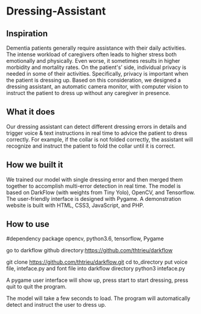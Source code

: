 # Dressing-Assistant

## Inspiration

Dementia patients generally require assistance with their daily activities. The intense workload of caregivers often leads to higher stress both emotionally and physically. Even worse, it sometimes results in higher morbidity and mortality rates. On the patient's’ side, individual privacy is needed in some of their activities. Specifically, privacy is important when the patient is dressing up. Based on this consideration, we designed a dressing assistant, an automatic camera monitor, with computer vision to instruct the patient to dress up without any caregiver in presence.  

## What it does

Our dressing assistant can detect different dressing errors in details and trigger voice & text instructions in real time to advice the patient to dress correctly. For example, if the collar is not folded correctly, the assistant will recognize and instruct the patient to fold the collar until it is correct.

## How we built it

We trained our model with single dressing error and then merged them together to accomplish multi-error detection in real time. The model is based on DarkFlow (with weights from Tiny Yolo), OpenCV, and Tensorflow. The user-friendly interface is designed with Pygame. A demonstration website is built with HTML, CSS3, JavaScript, and PHP.

## How to use
#dependency package
opencv, python3.6, tensorflow, Pygame 

go to darkflow github directory:https://github.com/thtrieu/darkflow

git clone https://github.com/thtrieu/darkflow.git
cd to_directory
put voice file, inteface.py and font file into darkflow directory
python3 inteface.py

A pygame user interface will show up, press start to start dressing, press quit to quit the program.

The model will take a few seconds to load.
The program will automatically detect and instruct the user to dress up.


